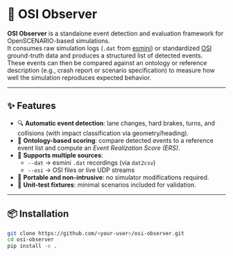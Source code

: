 # 🧩 OSI Observer

**OSI Observer** is a standalone event detection and evaluation framework for OpenSCENARIO-based simulations.  
It consumes raw simulation logs (`.dat` from [esmini](https://github.com/esmini/esmini)) or standardized [OSI](https://opensimulationinterface.github.io/) ground-truth data and produces a structured list of detected events.  
These events can then be compared against an ontology or reference description (e.g., crash report or scenario specification) to measure how well the simulation reproduces expected behavior.

---

## ✨ Features
- 🔍 **Automatic event detection**: lane changes, hard brakes, turns, and collisions (with impact classification via geometry/heading).  
- 🧠 **Ontology-based scoring**: compare detected events to a reference event list and compute an *Event Realization Score (ERS)*.  
- 🧾 **Supports multiple sources**:  
  - `--dat` → esmini `.dat` recordings (via `dat2csv`)  
  - `--osi` → OSI files or live UDP streams  
- 🧰 **Portable and non-intrusive**: no simulator modifications required.  
- 🧪 **Unit-test fixtures**: minimal scenarios included for validation.  

---

## 📦 Installation
```bash
git clone https://github.com/<your-user>/osi-observer.git
cd osi-observer
pip install -e .
```
